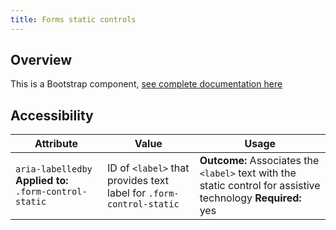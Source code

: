 ```yaml
---
title: Forms static controls
---
```

## Overview

This is a Bootstrap component, [see complete documentation
here](http://v4-alpha.getbootstrap.com/components/forms/#static-controls)

## Accessibility

| Attribute | Value | Usage |
| -- | -- | -- |
| `aria-labelledby` **Applied to:** `.form-control-static` | ID of `<label>` that provides text label for `.form-control-static` |  **Outcome:** Associates the `<label>` text with the static control for assistive technology   **Required:** yes  |
